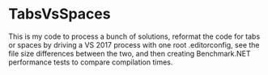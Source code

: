 # TabsVsSpaces
This is my code to process a bunch of solutions, reformat the code for tabs or spaces by driving a VS 2017 process with one root .editorconfig, see the file size differences between the two, and then creating Benchmark.NET performance tests to compare compilation times.